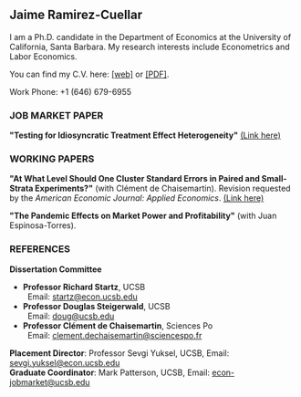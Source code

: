 ## Jaime Ramirez-Cuellar

I am a Ph.D. candidate in the Department of Economics at the University of California, Santa Barbara.
My research interests include Econometrics and Labor Economics. 

You can find my C.V. here: [[web]](https://jdramirezc.github.io/cv/cv) or [[PDF]](https://ucsb.app.box.com/file/867460274263?s=ksill3l2h2lq1dso7s0cq7dqj7ds6dva).

Work Phone: +1 (646) 679-6955
 
### JOB MARKET PAPER

**"Testing for Idiosyncratic Treatment Effect Heterogeneity\"** [(Link here)](https://papers.ssrn.com/sol3/papers.cfm?abstract_id=3946092)


### WORKING PAPERS

**"At What Level Should One Cluster Standard Errors in Paired and
Small-Strata Experiments?\"** (with Clément de Chaisemartin). Revision
requested by the *American Economic Journal: Applied Economics*. [(Link here)](https://papers.ssrn.com/sol3/papers.cfm?abstract_id=3520820)

**"The Pandemic Effects on Market Power and Profitability\"** (with Juan Espinosa-Torres).

### REFERENCES

**Dissertation Committee**
-   **Professor Richard Startz**, UCSB\
&nbsp; Email: [startz@econ.ucsb.edu](mailto:startz@ucsb.edu)
-   **Professor Douglas Steigerwald**, UCSB\
&nbsp; Email: <doug@ucsb.edu>
-   **Professor Clément de Chaisemartin**, Sciences Po\
&nbsp; Email: <clement.dechaisemartin@sciencespo.fr>

**Placement Director**: Professor Sevgi Yuksel, UCSB,
Email: [sevgi.yuksel@econ.ucsb.edu](mailto:sevgi.yuksel@ucsb.edu)\
**Graduate Coordinator**: Mark Patterson, UCSB,
Email: [econ-jobmarket@ucsb.edu](mailto:econ-jobmarket@ucsb.edu)
